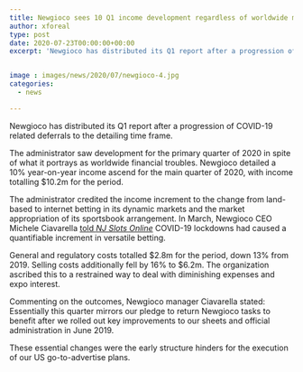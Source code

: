 ```yaml
---
title: Newgioco sees 10 Q1 income development regardless of worldwide monetary challenges
author: xforeal 
type: post
date: 2020-07-23T00:00:00+00:00
excerpt: 'Newgioco has distributed its Q1 report after a progression of COVID-19 related postponements to the detailing period '


image : images/news/2020/07/newgioco-4.jpg
categories:
  - news

---
```

Newgioco has distributed its Q1 report after a progression of COVID-19 related deferrals to the detailing time frame. 

The administrator saw development for the primary quarter of 2020 in spite of what it portrays as worldwide financial troubles. Newgioco detailed a 10&percnt; year-on-year income ascend for the main quarter of 2020, with income totalling $10.2m for the period. 

The administrator credited the income increment to the change from land-based to internet betting in its dynamic markets and the market appropriation of its sportsbook arrangement. In March, Newgioco CEO Michele Ciavarella [told _NJ Slots Online_][1] COVID-19 lockdowns had caused a quantifiable increment in versatile betting. 

General and regulatory costs totalled $2.8m for the period, down 13&percnt; from 2019. Selling costs additionally fell by 16&percnt; to $6.2m. The organization ascribed this to a restrained way to deal with diminishing expenses and expo interest. 

Commenting on the outcomes, Newgioco manager Ciavarella stated: Essentially this quarter mirrors our pledge to return Newgioco tasks to benefit after we rolled out key improvements to our sheets and official administration in June 2019. 

These essential changes were the early structure hinders for the execution of our US go-to-advertise plans.

 [1]: #